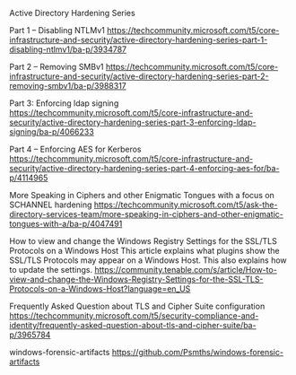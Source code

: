 Active Directory Hardening Series

Part 1 – Disabling NTLMv1
https://techcommunity.microsoft.com/t5/core-infrastructure-and-security/active-directory-hardening-series-part-1-disabling-ntlmv1/ba-p/3934787

Part 2 – Removing SMBv1
https://techcommunity.microsoft.com/t5/core-infrastructure-and-security/active-directory-hardening-series-part-2-removing-smbv1/ba-p/3988317

Part 3: Enforcing ldap signing
https://techcommunity.microsoft.com/t5/core-infrastructure-and-security/active-directory-hardening-series-part-3-enforcing-ldap-signing/ba-p/4066233

Part 4 – Enforcing AES for Kerberos
https://techcommunity.microsoft.com/t5/core-infrastructure-and-security/active-directory-hardening-series-part-4-enforcing-aes-for/ba-p/4114965

More Speaking in Ciphers and other Enigmatic Tongues with a focus on SCHANNEL hardening
https://techcommunity.microsoft.com/t5/ask-the-directory-services-team/more-speaking-in-ciphers-and-other-enigmatic-tongues-with-a/ba-p/4047491

How to view and change the Windows Registry Settings for the SSL/TLS Protocols on a Windows Host
This article explains what plugins show the SSL/TLS Protocols may appear on a Windows Host. This also explains how to update the settings.
https://community.tenable.com/s/article/How-to-view-and-change-the-Windows-Registry-Settings-for-the-SSL-TLS-Protocols-on-a-Windows-Host?language=en_US

Frequently Asked Question about TLS and Cipher Suite configuration
https://techcommunity.microsoft.com/t5/security-compliance-and-identity/frequently-asked-question-about-tls-and-cipher-suite/ba-p/3965784

windows-forensic-artifacts
https://github.com/Psmths/windows-forensic-artifacts
